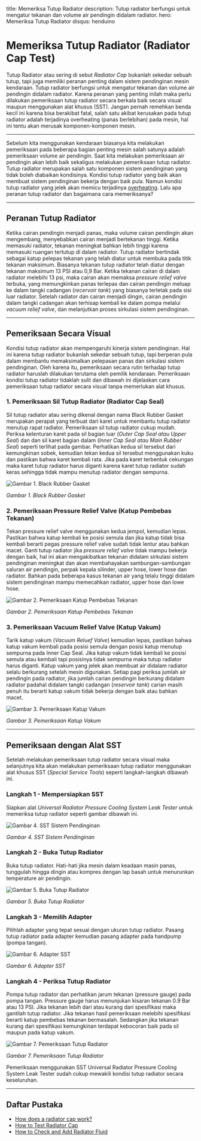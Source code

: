 title: Memeriksa Tutup Radiator
description: Tutup radiator berfungsi untuk mengatur tekanan dan volume air pendingin didalam radiator.
hero: Memeriksa Tutup Radiator
disqus: henduino

# Memeriksa Tutup Radiator (Radiator Cap Test)

Tutup Radiator atau sering di sebut *Radiator Cap* bukanlah sekedar sebuah tutup, tapi juga memiliki peranan penting dalam sistem pendinginan mesin kendaraan. Tutup radiator berfungsi untuk mengatur tekanan dan volume air pendingin didalam radiator. Karena peranan yang penting inilah maka perlu dilakukan pemeriksaan tutup radiator secara berkala baik secara visual maupun menggunakan alat khusus (SST). Jangan pernah remehkan benda kecil ini karena bisa berakibat fatal, salah satu akibat kerusakan pada tutup radiator adalah terjadinya overheating (panas berlebihan) pada mesin, hal ini tentu akan merusak komponen-komponen mesin.

***

Sebelum kita menggunakan kendaraan biasanya kita melakukan pemeriksaan pada beberapa bagian penting mesin salah satunya adalah pemeriksaan volume air pendingin. Saat kita melakukan pemeriksaan air pendingin akan lebih baik sekaligus melakukan pemeriksaan tutup radiator. Tutup radiator merupakan salah satu komponen sistem pendinginan yang tidak boleh diabaikan kondisinya. Kondisi tutup radiator yang baik akan membuat sistem pendinginan bekerja dengan baik pula. Namun kondisi tutup radiator yang jelek akan memicu terjadinya [overheating](overheating-mesin.md). Lalu apa peranan tutup radiator dan bagaimana cara memeriksanya?

***

## Peranan Tutup Radiator

Ketika cairan pendingin menjadi panas, maka volume cairan pendingin akan mengembang, menyebabkan cairan menjadi bertekanan tinggi. Ketika memasuki radiator, tekanan meningkat bahkan lebih tinggi karena memasuki ruangan tertutup di dalam radiator. Tutup radiator bertindak sebagai katup pelepas tekanan yang telah diatur untuk membuka pada titik tekanan maksimum. Biasanya tekanan tutup radiator telah diatur dengan tekanan maksimum 13 PSI atau 0,9 Bar. Ketika tekanan cairan di dalam radiator melebihi 13 psi, maka cairan akan memaksa *pressure relief valve* terbuka, yang memungkinkan panas terlepas dan cairan pendingin meluap ke dalam tangki cadangan (*recervoir tank*) yang biasanya terletak pada sisi luar radiator. Setelah radiator dan cairan menjadi dingin, cairan pendingin dalam tangki cadangan akan terhisap kembali ke dalam pompa melalui *vacuum relief valve*, dan melanjutkan proses sirkulasi sistem pendinginan.

***

## Pemeriksaan Secara Visual

Kondisi tutup radiator akan mempengaruhi kinerja sistem pendinginan. Hal ini karena tutup radiator bukanlah sekedar sebuah tutup, tapi berperan pula dalam membantu memaksimalkan pelepasan panas dan sirkulasi sistem pendinginan. Oleh karena itu, pemeriksaan secara rutin terhadap tutup radiator haruslah dilakukan terutama oleh pemilik kendaraan. Pemeriksaan kondisi tutup radiator tidaklah sulit dan dibawah ini dijelaskan cara pemeriksaan tutup radiator secara visual tanpa memerlukan alat khusus.

### 1. Pemeriksaan Sil Tutup Radiator (Radiator Cap Seal)

Sil tutup radiator atau sering dikenal dengan nama Black Rubber Gasket merupakan perapat yang terbuat dari karet untuk membantu tutup radiator menutup rapat radiator. Pemeriksaan sil tutup radiator cukup mudah. Periksa kelenturan karet pada sil bagian luar (*Outer Cap Seal atau Upper Seal*) dan dan sil karet bagian dalam (*Inner Cap Seal atau Main Rubber Seal*) seperti terlihat pada gambar. Perhatikan kedua sil tersebut dari kemungkinan sobek, kemudian tekan kedua sil tersebut menggunakan kuku dan pastikan bahwa karet kembali rata. Jika pada karet terbentuk cekungan maka karet tutup radiator harus diganti karena karet tutup radiator sudah keras sehingga tidak mampu menutup radiator dengan sempurna.

![Gambar 1. Black Rubber Gasket](./images/01-Periksa-Rubber-Gasket.jpg)

*Gambar 1. Black Rubber Gasket*

### 2. Pemeriksaan Pressure Relief Valve (Katup Pembebas Tekanan)

Tekan pressure relief valve menggunakan kedua jempol, kemudian lepas. Pastikan bahwa katup kembali ke posisi semula dan jika katup tidak bisa kembali berarti pegas pressure relief valve sudah tidak lentur atau bahkan macet. Ganti tutup radiator jika *pressure relief valve* tidak mampu bekerja dengan baik, hal ini akan mengakibatkan tekanan didalam sirkulasi sistem pendinginan meningkat dan akan membahayakan sambungan-sambungan saluran air pendingin, perpak kepala silinder, upper hose, lower hose dan radiator. Bahkan pada beberapa kasus tekanan air yang telalu tinggi didalam sistem pendinginan mampu memecahkan radiator, upper hose dan lowe hose.

![Gambar 2. Pemeriksaan Katup Pembebas Tekanan](./images/02-Periksa-Pressure-Valve.jpg)

*Gambar 2. Pemeriksaan Katup Pembebas Tekanan*

### 3. Pemeriksaan Vacuum Relief Valve (Katup Vakum)

Tarik katup vakum (*Vacuum Reluef Valve*) kemudian lepas, pastikan bahwa katup vakum kembali pada posisi semula dengan posisi katup menutup sempurna pada Inner Cap Seal. Jika katup vakum tidak kembali ke posisi semula atau kembali tapi posisinya tidak sempurna maka tutup radiator harus diganti. Katup vakum yang jelek akan membuat air didalam radiator selalu berkurang setelah mesin digunakan. Setiap pagi periksa jumlah air pendingin pada radiator, jika jumlah carian pendingin berkurang didalam radiator padahal didalam tangki cadangan (*reservoir tank*) carian masih penuh itu berarti katup vakum tidak bekerja dengan baik atau bahkan macet.

![Gambar 3. Pemeriksaan Katup Vakum](./images/03-Periksa-Vacuum-Valve.jpg)

*Gambar 3. Pemeriksaan Katup Vakum*

***

## Pemeriksaan dengan Alat SST

Setelah melakukan pemeriksaan tutup radiator secara visual maka selanjutnya kita akan melakukan pemeriksaan tutup radiator menggunakan alat khusus SST (*Special Service Tools*) seperti langkah-langkah dibawah ini.

### Langkah 1 - Mempersiapkan SST

Siapkan alat *Universal Radiator Pressure Cooling System Leak Tester* untuk memeriksa tutup radiator seperti gambar dibawah ini.

![Gambar 4. SST Sistem Pendinginan](./images/04-SST-Tutup-Radiator.jpg)

*Gambar 4. SST Sistem Pendinginan*

### Langkah 2 - Buka Tutup Radiator

Buka tutup radiator. Hati-hati jika mesin dalam keadaan masin panas, tunggulah hingga dingin atau kompres dengan lap basah untuk menurunkan temperature air pendingin.

![Gambar 5. Buka Tutup Radiator](./images/05-Buka-Tutup-Radiator.jpg)

*Gambar 5. Buka Tutup Radiator*

### Langkah 3 - Memilih Adapter

Pilihlah adapter yang tepat sesuai dengan ukuran tutup radiator. Pasang tutup radiator pada adapter kemudian pasang adapter pada handpump (pompa tangan).

![Gambar 6. Adapter SST](./images/06-Adapter-Tutup-Radiator.jpg)

*Gambar 6. Adapter SST*

### Langkah 4 - Periksa Tutup Radiator

Pompa tutup radiator dan perhatikan jarum tekanan (pressure gauge) pada pompa tangan. Pressure gauge harus menunjukan kisaran tekanan 0.9 Bar atau 13 PSI. Jika tekanan lebih dari atau kurang dari spesifikasi maka gantilah tutup radiator. Jika tekanan hasil pemeriksaan melebihi spesifikasi berarti katup pembebas tekanan bermasalah. Sedangkan jika tekanan kurang dari spesifikasi kemungkinan terdapat kebocoran baik pada sil maupun pada katup vakum.

![Gambar 7. Pemeriksaan Tutup Radiator](./images/07-Pemeriksaan-Tutup-Radiator.jpg)

*Gambar 7. Pemeriksaan Tutup Radiator*

Pemeriksaan menggunakan SST Universal Radiator Pressure Cooling System Leak Tester sudah cukup mewakili kondisi tutup radiator secara keseluruhan.

***

## Daftar Pustaka

* [How does a radiator cap work?][1]
* [How to Test Radiator Cap][2]
* [How to Check and Add Radiator Fluid][3]

[1]: https://www.freeasestudyguides.com/engine-radiator-cap.html
[2]: https://www.yourmechanic.com/article/how-to-pressure-test-a-radiator-cap-by-robert-kulp
[3]: https://www.wikihow.com/Check-and-Add-Radiator-Fluid